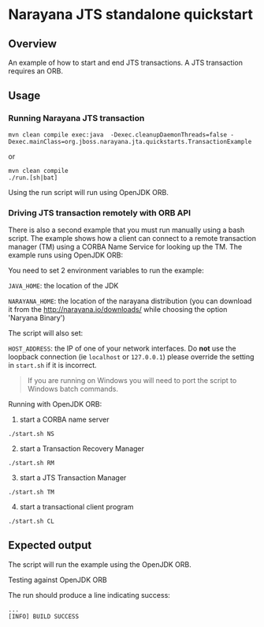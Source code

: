 # Narayana JTS standalone quickstart

## Overview

An example of how to start and end JTS transactions. A JTS transaction requires an ORB.

## Usage

### Running Narayana JTS transaction

```
mvn clean compile exec:java  -Dexec.cleanupDaemonThreads=false -Dexec.mainClass=org.jboss.narayana.jta.quickstarts.TransactionExample
```

or

```
mvn clean compile
./run.[sh|bat]
```

Using the run script will run using OpenJDK ORB.


### Driving JTS transaction remotely with ORB API

There is also a second example that you must run manually using a bash script.
The example shows how a client can connect to a
remote transaction manager (TM) using a CORBA Name Service for looking up the TM.
The example runs using OpenJDK ORB:

You need to set 2 environment variables to run the example:

`JAVA_HOME`: the location of the JDK

`NARAYANA_HOME`: the location of the narayana distribution
 (you can download it from the http://narayana.io/downloads/ while choosing the option 'Naryana Binary')

The script will also set:

`HOST_ADDRESS`: the IP of one of your network interfaces. Do **not** use the loopback connection (ie `localhost` or `127.0.0.1`)
please override the setting in `start.sh` if it is incorrect.

> If you are running on Windows you will need to port
  the script to Windows batch commands.

Running with OpenJDK ORB:

1. start a CORBA name server
```
./start.sh NS
```

2. start a Transaction Recovery Manager
```
./start.sh RM
```

3. start a JTS Transaction Manager
```
./start.sh TM
```

4. start a transactional client program
```
./start.sh CL
```

## Expected output

The script will run the example using the OpenJDK ORB.

Testing against OpenJDK ORB

The run should produce a line indicating success:

```
...
[INFO] BUILD SUCCESS
```
